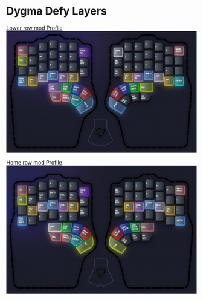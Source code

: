 # Dygma Defy Layers

[Lower row mod Profile ![base colemak-dh layer](profiles/lower-row/layer-1.png)](profiles/lower-row/readme.md)

[Home row mod Profile ![base colemak-dh layer](profiles/home-row/layer-1.png)](profiles/home-row/readme.md)
